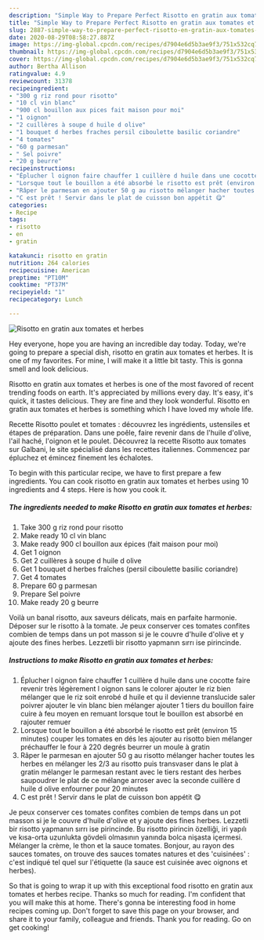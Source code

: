 ```yaml
---
description: "Simple Way to Prepare Perfect Risotto en gratin aux tomates et herbes"
title: "Simple Way to Prepare Perfect Risotto en gratin aux tomates et herbes"
slug: 2887-simple-way-to-prepare-perfect-risotto-en-gratin-aux-tomates-et-herbes
date: 2020-08-29T08:58:27.887Z
image: https://img-global.cpcdn.com/recipes/d7904e6d5b3ae9f3/751x532cq70/risotto-en-gratin-aux-tomates-et-herbes-photo-principale-de-la-recette.jpg
thumbnail: https://img-global.cpcdn.com/recipes/d7904e6d5b3ae9f3/751x532cq70/risotto-en-gratin-aux-tomates-et-herbes-photo-principale-de-la-recette.jpg
cover: https://img-global.cpcdn.com/recipes/d7904e6d5b3ae9f3/751x532cq70/risotto-en-gratin-aux-tomates-et-herbes-photo-principale-de-la-recette.jpg
author: Bertha Allison
ratingvalue: 4.9
reviewcount: 31378
recipeingredient:
- "300 g riz rond pour risotto"
- "10 cl vin blanc"
- "900 cl bouillon aux pices fait maison pour moi"
- "1 oignon"
- "2 cuillères à soupe d huile d olive"
- "1 bouquet d herbes fraches persil ciboulette basilic coriandre"
- "4 tomates"
- "60 g parmesan"
- " Sel poivre"
- "20 g beurre"
recipeinstructions:
- "Éplucher l oignon faire chauffer 1 cuillère d huile dans une cocotte faire revenir très légèrement l oignon sans le colorer ajouter le riz bien mélanger que le riz soit enrobé d huile et qu il devienne translucide saler poivrer ajouter le vin blanc bien mélanger ajouter 1 tiers du bouillon faire cuire à feu moyen en remuant lorsque tout le bouillon est absorbé en rajouter remuer"
- "Lorsque tout le bouillon a été absorbé le risotto est prêt (environ 15 minutes) couper les tomates en dés les ajouter au risotto bien mélanger préchauffer le four à 220 degrés beurrer un moule à gratin"
- "Râper le parmesan en ajouter 50 g au risotto mélanger hacher toutes les herbes en mélanger les 2/3 au risotto puis transvaser dans le plat à gratin mélanger le parmesan restant avec le tiers restant des herbes saupoudrer le plat de ce mélange arroser avec la seconde cuillère d huile d olive enfourner pour 20 minutes"
- "C est prêt ! Servir dans le plat de cuisson bon appétit 😋"
categories:
- Recipe
tags:
- risotto
- en
- gratin

katakunci: risotto en gratin 
nutrition: 264 calories
recipecuisine: American
preptime: "PT10M"
cooktime: "PT37M"
recipeyield: "1"
recipecategory: Lunch

---
```



![Risotto en gratin aux tomates et herbes](https://img-global.cpcdn.com/recipes/d7904e6d5b3ae9f3/751x532cq70/risotto-en-gratin-aux-tomates-et-herbes-photo-principale-de-la-recette.jpg)

Hey everyone, hope you are having an incredible day today. Today, we're going to prepare a special dish, risotto en gratin aux tomates et herbes. It is one of my favorites. For mine, I will make it a little bit tasty. This is gonna smell and look delicious.

Risotto en gratin aux tomates et herbes is one of the most favored of recent trending foods on earth. It's appreciated by millions every day. It's easy, it's quick, it tastes delicious. They are fine and they look wonderful. Risotto en gratin aux tomates et herbes is something which I have loved my whole life.

Recette Risotto poulet et tomates : découvrez les ingrédients, ustensiles et étapes de préparation. Dans une poêle, faire revenir dans de l&#39;huile d&#39;olive, l&#39;ail haché, l&#39;oignon et le poulet. Découvrez la recette Risotto aux tomates sur Galbani, le site spécialisé dans les recettes italiennes. Commencez par épluchez et émincez finement les échalotes.


To begin with this particular recipe, we have to first prepare a few ingredients. You can cook risotto en gratin aux tomates et herbes using 10 ingredients and 4 steps. Here is how you cook it.

<!--inarticleads1-->

##### The ingredients needed to make Risotto en gratin aux tomates et herbes:

1. Take 300 g riz rond pour risotto
1. Make ready 10 cl vin blanc
1. Make ready 900 cl bouillon aux épices (fait maison pour moi)
1. Get 1 oignon
1. Get 2 cuillères à soupe d huile d olive
1. Get 1 bouquet d herbes fraîches (persil ciboulette basilic coriandre)
1. Get 4 tomates
1. Prepare 60 g parmesan
1. Prepare  Sel poivre
1. Make ready 20 g beurre


Voilà un banal risotto, aux saveurs délicats, mais en parfaite harmonie. Déposer sur le risotto à la tomate. Je peux conserver ces tomates confites combien de temps dans un pot masson si je le couvre d&#39;huile d&#39;olive et y ajoute des fines herbes. Lezzetli bir risotto yapmanın sırrı ise pirincinde. 

<!--inarticleads2-->

##### Instructions to make Risotto en gratin aux tomates et herbes:

1. Éplucher l oignon faire chauffer 1 cuillère d huile dans une cocotte faire revenir très légèrement l oignon sans le colorer ajouter le riz bien mélanger que le riz soit enrobé d huile et qu il devienne translucide saler poivrer ajouter le vin blanc bien mélanger ajouter 1 tiers du bouillon faire cuire à feu moyen en remuant lorsque tout le bouillon est absorbé en rajouter remuer
1. Lorsque tout le bouillon a été absorbé le risotto est prêt (environ 15 minutes) couper les tomates en dés les ajouter au risotto bien mélanger préchauffer le four à 220 degrés beurrer un moule à gratin
1. Râper le parmesan en ajouter 50 g au risotto mélanger hacher toutes les herbes en mélanger les 2/3 au risotto puis transvaser dans le plat à gratin mélanger le parmesan restant avec le tiers restant des herbes saupoudrer le plat de ce mélange arroser avec la seconde cuillère d huile d olive enfourner pour 20 minutes
1. C est prêt ! Servir dans le plat de cuisson bon appétit 😋


Je peux conserver ces tomates confites combien de temps dans un pot masson si je le couvre d&#39;huile d&#39;olive et y ajoute des fines herbes. Lezzetli bir risotto yapmanın sırrı ise pirincinde. Bu risotto pirincin özelliği, iri yapılı ve kısa-orta uzunlukta gövdeli olmasının yanında bolca nişasta içermesi. Mélanger la crème, le thon et la sauce tomates. Bonjour, au rayon des sauces tomates, on trouve des sauces tomates natures et des &#39;cuisinées&#39; : c&#39;est indiqué tel quel sur l&#39;étiquette (la sauce est cuisinée avec oignons et herbes). 

So that is going to wrap it up with this exceptional food risotto en gratin aux tomates et herbes recipe. Thanks so much for reading. I'm confident that you will make this at home. There's gonna be interesting food in home recipes coming up. Don't forget to save this page on your browser, and share it to your family, colleague and friends. Thank you for reading. Go on get cooking!
